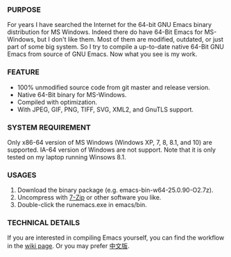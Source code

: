 ### PURPOSE ###

For years I have searched the Internet for the 64-bit GNU Emacs binary distribution for MS Windows. Indeed there do have 64-Bit Emacs for MS-Windows, but I don't like them. Most of them are modified, outdated, or just part of some big system. So I try to compile a up-to-date native 64-Bit GNU Emacs from source of GNU Emacs. Now what you see is my work.

### FEATURE ###

+ 100% unmodified source code from git master and release version.
+ Native 64-Bit binary for MS-Windows.
+ Compiled with optimization.
+ With JPEG, GIF, PNG, TIFF, SVG, XML2, and GnuTLS support.

### SYSTEM REQUIREMENT ###

Only x86-64 version of MS Windows (Windows XP, 7, 8, 8.1, and 10) are supported. IA-64 version of Windows are not support. Note that it is only tested on my laptop running Winsows 8.1. 

### USAGES ###

1. Download the binary package (e.g. emacs-bin-w64-25.0.90-O2.7z).
2. Uncompress with [7-Zip](http://www.7-zip.org/) or other software you like.
3. Double-click the runemacs.exe in emacs/bin.

### TECHNICAL DETAILS ###

If you are interested in compiling Emacs yourself, you can find the workflow in the [wiki page](https://github.com/zklhp/emacs-w64/wiki/Guideline-for-building-Emacs-in-MSYS2-MinGW-w64-system). Or you may prefer [中文版](http://chriszheng.science/2015/03/19/Chinese-version-of-Emacs-building-guideline/).